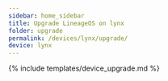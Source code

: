 ```yaml
---
sidebar: home_sidebar
title: Upgrade LineageOS on lynx
folder: upgrade
permalink: /devices/lynx/upgrade/
device: lynx
---
```

{% include templates/device_upgrade.md %}
